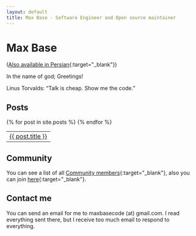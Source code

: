 ```yaml
---
layout: default
title: Max Base - Software Engineer and Open source maintainer
---
```


# Max Base

([Also available in Persian](https://maxbase.ir/){:target="_blank"})

In the name of god; Greetings!

<p class="callout">
	Linus Torvalds: “Talk is cheap. Show me the code.”
</p>

## Posts

<table class="accounts" width="100%" border="0">
  {% for post in site.posts %}
  <tr>
    <td width="auto">
       <a href="{{ post.url | relative_url }}" class="avatar">
         {{ post.title }}
       </a>
    </td>
  </tr>
  {% endfor %}
</table>

## Community

You can see a list of all [Community members](/network/){:target="\_blank"}, also you can join [here](https://github.com/NextCommunity/NextCommunity#do-you-want-to-add-yourself){:target="\_blank"}.

## Contact me

You can send an email for me to maxbasecode (at) gmail.com. I read everything sent there, but I receive too much email to respond to everything.
